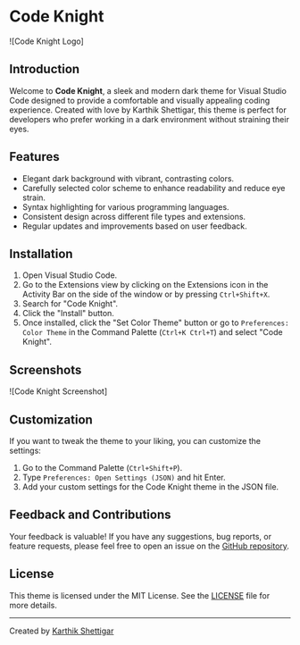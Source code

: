 # Code Knight

![Code Knight Logo]

## Introduction

Welcome to **Code Knight**, a sleek and modern dark theme for Visual Studio Code designed to provide a comfortable and visually appealing coding experience. Created with love by Karthik Shettigar, this theme is perfect for developers who prefer working in a dark environment without straining their eyes.

## Features

- Elegant dark background with vibrant, contrasting colors.
- Carefully selected color scheme to enhance readability and reduce eye strain.
- Syntax highlighting for various programming languages.
- Consistent design across different file types and extensions.
- Regular updates and improvements based on user feedback.

## Installation

1. Open Visual Studio Code.
2. Go to the Extensions view by clicking on the Extensions icon in the Activity Bar on the side of the window or by pressing `Ctrl+Shift+X`.
3. Search for "Code Knight".
4. Click the "Install" button.
5. Once installed, click the "Set Color Theme" button or go to `Preferences: Color Theme` in the Command Palette (`Ctrl+K Ctrl+T`) and select "Code Knight".

## Screenshots

![Code Knight Screenshot]

## Customization

If you want to tweak the theme to your liking, you can customize the settings:

1. Go to the Command Palette (`Ctrl+Shift+P`).
2. Type `Preferences: Open Settings (JSON)` and hit Enter.
3. Add your custom settings for the Code Knight theme in the JSON file.

## Feedback and Contributions

Your feedback is valuable! If you have any suggestions, bug reports, or feature requests, please feel free to open an issue on the [GitHub repository](https://github.com/yourusername/code-knight).

## License

This theme is licensed under the MIT License. See the [LICENSE](LICENSE) file for more details.

---

Created by [Karthik Shettigar](https://github.com/Karthikkk-24)
